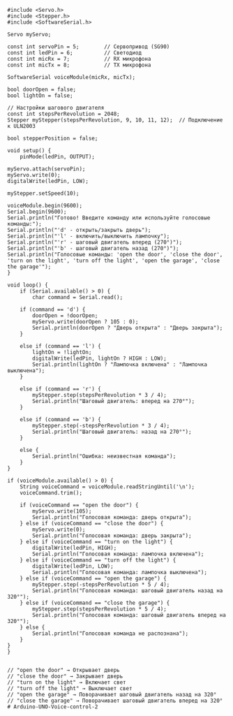     #include <Servo.h>
    #include <Stepper.h>
    #include <SoftwareSerial.h>
    
    Servo myServo;  
    
    const int servoPin = 5;        // Сервопривод (SG90)
    const int ledPin = 6;          // Светодиод
    const int micRx = 7;           // RX микрофона
    const int micTx = 8;           // TX микрофона
    
    SoftwareSerial voiceModule(micRx, micTx);
    
    bool doorOpen = false;  
    bool lightOn = false;   
    
    // Настройки шагового двигателя
    const int stepsPerRevolution = 2048;  
    Stepper myStepper(stepsPerRevolution, 9, 10, 11, 12);  // Подключение к ULN2003
    
    bool stepperPosition = false;
    
    void setup() {
        pinMode(ledPin, OUTPUT);
        
    myServo.attach(servoPin);
    myServo.write(0);  
    digitalWrite(ledPin, LOW);

    myStepper.setSpeed(10);
    
    voiceModule.begin(9600);
    Serial.begin(9600);  
    Serial.println("Готово! Введите команду или используйте голосовые команды:");
    Serial.println("'d' - открыть/закрыть дверь");
    Serial.println("'l' - включить/выключить лампочку");
    Serial.println("'r' - шаговый двигатель вперед (270°)");
    Serial.println("'b' - шаговый двигатель назад (270°)");
    Serial.println("Голосовые команды: 'open the door', 'close the door', 'turn on the light', 'turn off the light', 'open the garage', 'close the garage'");
    }
    
    void loop() {
        if (Serial.available() > 0) {
            char command = Serial.read();  

        if (command == 'd') {  
            doorOpen = !doorOpen;  
            myServo.write(doorOpen ? 105 : 0);  
            Serial.println(doorOpen ? "Дверь открыта" : "Дверь закрыта");
        } 

        else if (command == 'l') {  
            lightOn = !lightOn;
            digitalWrite(ledPin, lightOn ? HIGH : LOW);
            Serial.println(lightOn ? "Лампочка включена" : "Лампочка выключена");
        } 

        else if (command == 'r') {  
            myStepper.step(stepsPerRevolution * 3 / 4);  
            Serial.println("Шаговый двигатель: вперед на 270°");
        } 

        else if (command == 'b') {  
            myStepper.step(-stepsPerRevolution * 3 / 4);  
            Serial.println("Шаговый двигатель: назад на 270°");
        } 

        else {  
            Serial.println("Ошибка: неизвестная команда");
        }
    }
    
    if (voiceModule.available() > 0) {
        String voiceCommand = voiceModule.readStringUntil('\n');
        voiceCommand.trim();
        
        if (voiceCommand == "open the door") {
            myServo.write(105);
            Serial.println("Голосовая команда: дверь открыта");
        } else if (voiceCommand == "close the door") {
            myServo.write(0);
            Serial.println("Голосовая команда: дверь закрыта");
        } else if (voiceCommand == "turn on the light") {
            digitalWrite(ledPin, HIGH);
            Serial.println("Голосовая команда: лампочка включена");
        } else if (voiceCommand == "turn off the light") {
            digitalWrite(ledPin, LOW);
            Serial.println("Голосовая команда: лампочка выключена");
        } else if (voiceCommand == "open the garage") {
            myStepper.step(-stepsPerRevolution * 5 / 4);
            Serial.println("Голосовая команда: шаговый двигатель назад на 320°");
        } else if (voiceCommand == "close the garage") {
            myStepper.step(stepsPerRevolution * 5 / 4);
            Serial.println("Голосовая команда: шаговый двигатель вперед на 320°");
        } else {
            Serial.println("Голосовая команда не распознана");
        }
    }
    }
    
    
    // "open the door" → Открывает дверь
    // "close the door" → Закрывает дверь
    // "turn on the light" → Включает свет
    // "turn off the light" → Выключает свет
    // "open the garage" → Поворачивает шаговый двигатель назад на 320°
    // "close the garage" → Поворачивает шаговый двигатель вперед на 320°
    # Arduino-UNO-Voice-control-2
